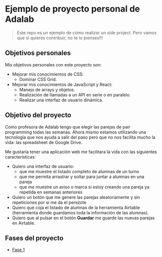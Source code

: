 # Ejemplo de proyecto personal de Adalab

> Este repo es un ejemplo de cómo realizar un side project. Pero vamos que si quieres contribuir, no te lo pienses!!!

## Objetivos personales

Mis objetivos personales con este proyecto son:

- Mejorar mis conocimientos de CSS:
  - Dominar CSS Grid.
- Mejorar mis conocimientos de JavaScript y React:
  - Manejo de arrays y objetos.
  - Realización de llamadas a un API en serie o en paralelo.
  - Realizar una interfaz de usuario dinámica.

## Objetivo del proyecto

Como profesora de Adalab tengo que elegir las parejas de pair programming todas las semanas. Ahora mismo estamos utilizando una tecnología que nos ayuda a salir del paso pero que no nos facilita mucho la vida: las spreadsheet de Google Drive.

Me gustaría tener una aplicación web me facilitara la vida con las siguientes características:

- Quiero una interfaz de usuario:
  - que me muestre el listado completo de alumnas de un turno
  - que me permita arrastrar y soltar para juntar a alumnas en una pareja
  - que me muestre un aviso o marca si estoy creando una pareja ya repetida en semanas anteriores
- Quiero un botón que me genere las parejas aleatoriamente y sin repeticiones por si me da el perezote
- Quiero que coja el listado de alumnas de la herramienta Airtable (herramienta donde guardamos toda la información de las alumnas).
- Quiero que al pulsar en el botón **Guardar** me guarde las nuevas parejas en Airtable.

## Fases del proyecto

- [Fase 1](./FASE-1.md)